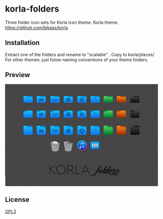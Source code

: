# korla-folders


Three folder icon sets for Korla icon theme.
Korla theme: https://github.com/bikass/korla

## Installation

Extract one of the folders and rename to "scalable" . Copy to korla/places/
For other themes: just folow naming conventions of your theme folders.
    


## Preview

![](folders_pic.jpg)


## License

[GPL3](https://www.gnu.org/licenses/gpl-3.0-standalone.html)
